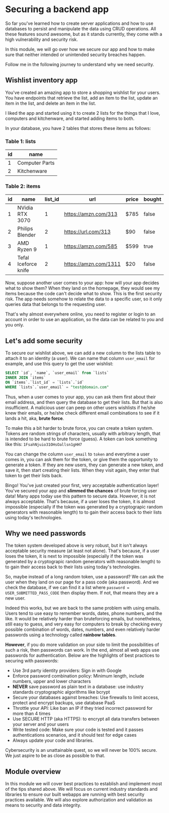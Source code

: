 # Securing a backend app

So far you've learned how to create server applications and how to use databases to persist and manipulate the data using CRUD operations. All these features sound awesome, but as it stands currently, they come with a high vulnerability and security risk.

In this module, we will go over how we secure our app and how to make sure that neither intended or unintended security breaches happen.

Follow me in the following journey to understand why we need security.

## Wishlist inventory app

You've created an amazing app to store a shopping wishlist for your users. You have endpoints that retrieve the list, add an item to the list, update an item in the list, and delete an item in the list.

I liked the app and started using it to create 2 lists for the things that I love, computers and kitchenware, and started adding items to both.

In your database, you have 2 tables that stores these items as follows:

### Table 1: lists

| id  | name           |
| --- | -------------- |
| 1   | Computer Parts |
| 2   | Kitchenware    |

### Table 2: items

| id  | name                 | list_id | url                   | price | bought |
| --- | -------------------- | ------- | --------------------- | ----- | ------ |
| 1   | NVidia RTX 3070      | 1       | https://amzn.com/313  | $785  | false  |
| 2   | Philips Blender      | 2       | https://url.com/313   | $90   | false  |
| 3   | AMD Ryzen 9          | 1       | https://amzn.com/585  | $599  | true   |
| 4   | Tefal Iceforce knife | 2       | https://amzn.com/1311 | $20   | false  |

Now, suppose another user comes to your app: how will your app decides what to show them? When they land on the homepage, they would see my items because the code can't decide what to show. This is the first security risk. The app needs somehow to relate the data to a specific user, so it only queries data that belongs to the requesting user.

That's why almost everywhere online, you need to register or login to an account in order to use an application, so the data can be related to you and you only.

## Let's add some security

To secure our wishlist above, we can add a new column to the lists table to attach it to an identity (a user). We can name that column `user_email` for example, and use this query to get the user wishlist:

```SQL
SELECT `id`, `name`, `user_email` from `lists`
INNER JOIN `items`
ON `items`.`list_id` = `lists`.`id`
WHERE `lists`.`user_email` = "test@domain.com"
```

Thus, when a user comes to your app, you can ask them first about their email address, and then query the database to get their lists. But that is also insufficient. A malicious user can peep on other users wishlists if he/she knew their emails, or he/she check different email combinations to see if it lands a hit, aka, **brute force**.

To make this a bit harder to brute force, you can create a token system. Tokens are random strings of characters, usually with arbitrary length, that is intended to be hard to brute force (guess). A token can look something like this: `1FsahNjuio31OHsOallsn1gHH7`

You can change the column `user_email` to `token` and everytime a user comes in, you can ask them for the token, or give them the opportunity to generate a token. If they are new users, they can generate a new token, and save it, then start creating their lists. When they visit again, they enter that token to get their lists back.

Bingo! You've just created your first, very acceptable authentication layer! You've secured your app and **slimmed the chances** of brute forcing user data! Many apps today use this pattern to secure data. However, it is not always acceptable. That's because, if a user loses the token, it is almost impossible (especially if the token was generated by a cryptograpic random generators with reasonable length) to to gain their access back to their lists using today's technologies.

## Why we need passwords

The token system developed above is very robust, but it isn't always acceptable security measure (at least not alone). That's because, if a user loses the token, it is next to impossible (especially if the token was generated by a cryptograpic random generators with reasonable length) to to gain their access back to their lists using today's technologies.

So, maybe instead of a long random token, use a password? We can ask the user when they land on our page for a pass code (aka password). And we check the database, if we can find it a list where `password = USER_SUBMITTED_PASS_CODE` then display them. If not, that means they are a new user.

Indeed this works, but we are back to the same problem with using emails. Users tend to use easy to remember words, dates, phone numbers, and the like. It would be relatively harder than bruteforcing emails, but nonetheless, still easy to guess, and very easy for computers to break by checking every possible combination of words, dates, numbers, and even relatively harder passwords using a technology called **rainbow tables**.

**However**, if you do more validation on your side to limit the possibilities of such a risk, then passwords can work. In the end, almost all web apps use passwords for authentication. Below are the highlights of best practices to securing with passwords:

- Use 3rd party identity providers: Sign in with Google
- Enforce password combination policy: Minimum length, include numbers, upper and lower characters
- **NEVER** save password as plain text in a database: use industry standards cryptographic algorithms like bcrypt
- Secure your databases against breaches: Use firewalls to limit access, protect and encrypt backups, use database PaaS
- Throttle your API: Like ban an IP if they tried incorrect password for more than 4 times
- Use SECURE HTTP (aka HTTPS): to encrypt all data transfers between your server and your users
- Write tested code: Make sure your code is tested and it passes authentications scenarios, and it should test for edge cases
- Always update your code and libraries.

Cybersecurity is an unattainable quest, so we will never be 100% secure. We just aspire to be as close as possible to that.

## Module overview

In this module we will cover best practices to establish and implement most of the tips shared above. We will focus on current industry standards and libraries to ensure our built webapps are running with best security practices available. We will also explore authorization and validation as means to security and data integrity.

